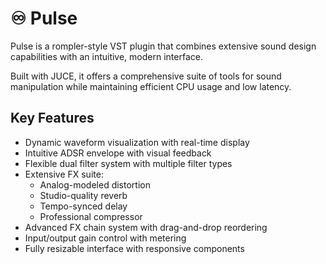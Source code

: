 # ♾️ Pulse

Pulse is a rompler-style VST plugin that combines extensive sound design capabilities with an intuitive, modern interface. 

Built with JUCE, it offers a comprehensive suite of tools for sound manipulation while maintaining efficient CPU usage and low latency.

## Key Features

- Dynamic waveform visualization with real-time display
- Intuitive ADSR envelope with visual feedback
- Flexible dual filter system with multiple filter types
- Extensive FX suite:
	- Analog-modeled distortion
	- Studio-quality reverb
	- Tempo-synced delay
	- Professional compressor
- Advanced FX chain system with drag-and-drop reordering
- Input/output gain control with metering
- Fully resizable interface with responsive components
